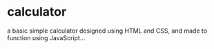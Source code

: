 # calculator

a basic simple calculator designed using HTML and CSS, and made to function using JavaScript...
